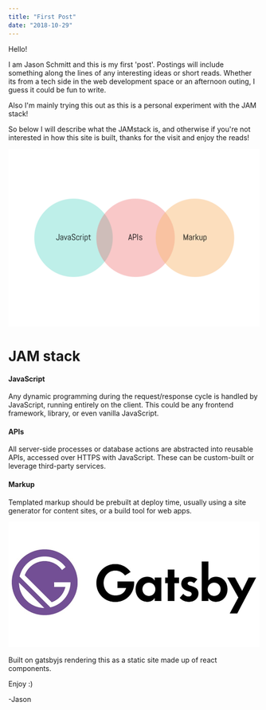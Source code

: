 ```yaml
---
title: "First Post"
date: "2018-10-29"
---
```


Hello!

I am Jason Schmitt and this is my first 'post'. Postings will include something along the lines of any interesting ideas or short reads. Whether its from a tech side in the web development space or an afternoon outing, I guess it could be fun to write.

Also I'm mainly trying this out as this is a personal experiment with the JAM stack!

So below I will describe what the JAMstack is, and otherwise if you're not interested in how this site is built, thanks for the visit and enjoy the reads!

![Jam stack](./jamstack.png)

# JAM stack

#### JavaScript

Any dynamic programming during the request/response cycle is handled by JavaScript, running entirely on the client. This could be any frontend framework, library, or even vanilla JavaScript.

#### APIs

All server-side processes or database actions are abstracted into reusable APIs, accessed over HTTPS with JavaScript. These can be custom-built or leverage third-party services.

#### Markup

Templated markup should be prebuilt at deploy time, usually using a site generator for content sites, or a build tool for web apps.

![Gatsby](./gatsby.jpeg)

Built on gatsbyjs rendering this as a static site made up of react components.

Enjoy :)

-Jason
